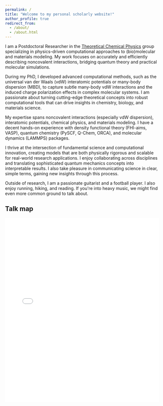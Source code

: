 ```yaml
---
permalink: /
title: "Welcome to my personal scholarly website!"
author_profile: true
redirect_from: 
  - /about/
  - /about.html
---
```


I am a Postdoctoral Researcher in the [Theoretical Chemical Physics](https://tcpunilu.com) group specializing in physics-driven computational approaches to (bio)molecular and materials modeling. My work focuses on accurately and efficiently describing noncovalent interactions, bridging quantum theory and practical molecular simulations.

During my PhD, I developed advanced computational methods, such as the universal van der Waals (vdW) interatomic potentials or many-body dispersion (MBD), to capture subtle many-body vdW interactions and the induced charge polarization effects in complex molecular systems. I am passionate about turning cutting-edge theoretical concepts into robust computational tools that can drive insights in chemistry, biology, and materials science.

My expertise spans noncovalent interactions (especially vdW dispersion), interatomic potentials, chemical physics, and materials modeling. I have a decent hands-on experience with density functional theory (FHI-aims, VASP), quantum chemistry (PySCF, Q-Chem, ORCA), and molecular dynamics (LAMMPS) packages.

I thrive at the intersection of fundamental science and computational innovation, creating models that are both physically rigorous and scalable for real-world research applications. I enjoy collaborating across disciplines and translating sophisticated quantum mechanics concepts into interpretable results. I also take pleasure in communicating science in clear, simple terms, gaining new insights through this process.

Outside of research, I am a passionate guitarist and a football player. I also enjoy running, hiking, and reading. If you're into heavy music, we might find even more common ground to talk about.

<h2>Talk map</h2>
<iframe src="/talkmap/map.html" height="600" width="100%" style="border:none; margin-bottom: 2em;"></iframe>
